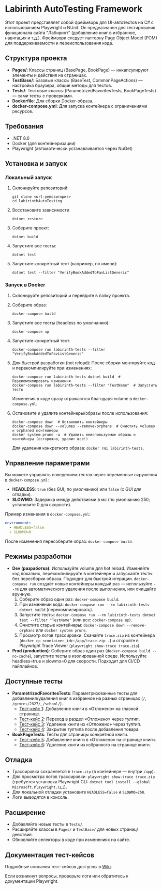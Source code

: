 # Labirinth AutoTesting Framework

Этот проект представляет собой фреймворк для UI-автотестов на C# с использованием Playwright и NUnit. Он предназначен для тестирования функционала сайта "Лабиринт" (добавление книг в избранное, навигация и т.д.). Фреймворк следует паттерну Page Object Model (POM) для поддерживаемости и переиспользования кода.

## Структура проекта
- **Pages/**: Классы страниц (BasePage, BookPage) — инкапсулируют элементы и действия на страницах.
- **TestBase/**: Базовые классы (BaseTest, CommonPageActions) — настройка браузера, общие методы для тестов.
- **Tests/**: Тестовые классы (ParametrizedFavoritesTests, BookPageTests) — сами тесты с проверками.
- **Dockerfile**: Для сборки Docker-образа.
- **docker-compose.yml**: Для запуска контейнера с ограничениями ресурсов.

## Требования
- .NET 8.0
- Docker (для контейнеризации)
- Playwright (автоматически устанавливается через NuGet)

## Установка и запуск

### Локальный запуск
1. Склонируйте репозиторий:
   ```
   git clone <url-репозитория>
   cd labirinthAutoTesting
   ```

2. Восстановите зависимости:
   ```
   dotnet restore
   ```

3. Соберите проект:
   ```
   dotnet build
   ```

4. Запустите все тесты:
   ```
   dotnet test
   ```

5. Запустите конкретный тест (например, по имени):
   ```
   dotnet test --filter "VerifyBookAddedToFavListGeneric"
   ```

### Запуск в Docker
1. Склонируйте репозиторий и перейдите в папку проекта.

2. Соберите образ:
   ```
   docker-compose build
   ```

3. Запустите все тесты (headless по умолчанию):
   ```
   docker-compose up
   ```

4. Запустите конкретный тест:
   ```
   docker-compose run labirinth-tests --filter "VerifyBookAddedToFavListGeneric"
   ```

5. Для быстрой разработки (hot reload): После сборки монтируйте код и перекомпилируйте при изменениях:
   ```
   docker-compose run labirinth-tests dotnet build  # Перекомпилировать изменения
   docker-compose run labirinth-tests --filter "TestName"  # Запустить тесты
   ```
   Изменения в коде сразу отражаются благодаря volume в `docker-compose.yml`.

6. Остановите и удалите контейнеры/образы после использования:
   ```
   docker-compose down  # Остановить контейнеры
   docker-compose down --volumes --remove-orphans  # Очистить volumes и orphaned контейнеры
   docker system prune -a  # Удалить неиспользуемые образы и контейнеры (осторожно, удалит все!)
   ```
   Для удаления конкретного образа: `docker rmi labirinth-tests`.

## Управление параметрами
Вы можете управлять поведением тестов через переменные окружения в `docker-compose.yml`:
- **HEADLESS**: `true` (без GUI, по умолчанию) или `false` (с GUI для отладки).
- **SLOWMO**: Задержка между действиями в мс (по умолчанию 250; установите 0 для скорости).

Пример изменения в `docker-compose.yml`:
```yaml
environment:
  - HEADLESS=false
  - SLOWMO=0
```

После изменения пересоберите образ: `docker-compose build`.

## Режимы разработки
- **Dev (разработка)**: Используйте volume для hot reload. Изменяйте код локально, перекомпилируйте в контейнере и запускайте тесты без пересборки образа. Подходит для быстрой итерации. `docker-compose run` создаёт новые контейнеры каждый раз — используйте `--rm` для автоматического удаления после выполнения, или очищайте вручную.
  1. Соберите образ один раз: `docker-compose build`.
  2. При изменении кода: `docker-compose run --rm labirinth-tests dotnet build` (перекомпилировать).
  3. Запустите тесты: `docker-compose run --rm labirinth-tests dotnet test --filter "TestName"` (или все: `docker-compose up`).
  4. Очистите старые контейнеры: `docker-compose down --remove-orphans` или `docker system prune`.
  5. Просмотр логов трассировки: Скачайте `trace.zip` из контейнера (`docker cp <container_id>:/app/trace.zip .`) и откройте в Playwright Trace Viewer (`playwright show-trace trace.zip`).
- **Prod (production)**: Соберите образ один раз (`docker-compose build --no-cache`), запустите тесты в изолированной среде. Используйте headless=true и slowmo=0 для скорости. Подходит для CI/CD пайплайнов.

## Доступные тесты
- **ParametrizedFavoritesTests**: Параметризованные тесты для добавления/удаления книг в избранное на разных страницах (`/`, `/genres/2827/`, `/school/`).
  - [Тест-кейс 1](Wiki/TestCases/TestCase1.md): Добавление книги в «Отложено» на главной странице.
  - [Тест-кейс 2](Wiki/TestCases/TestCase2.md): Переход в раздел «Отложено» через тултип.
  - [Тест-кейс 3](Wiki/TestCases/TestCase3.md): Удаление книги из «Отложено» через тултип.
  - [Тест-кейс 4](Wiki/TestCases/TestCase4.md): Закрытие тултипа после добавления товара.
- **BookPageTests**: Тесты для страницы конкретной книги.
  - [Тест-кейс 5](Wiki/TestCases/TestCase5.md): Добавление книги в «Отложено» на странице книги.
  - [Тест-кейс 6](Wiki/TestCases/TestCase6.md): Удаление книги из избранного на странице книги.

## Отладка
- Трассировка сохраняется в `trace.zip` (в контейнере — внутри `/app`).
- Для просмотра логов трассировки: `playwright show-trace trace.zip` (требуется установка Playwright CLI: `dotnet tool install --global Microsoft.Playwright.CLI`).
- Для локальной отладки установите `HEADLESS=false` и `SLOWMO=250`.
- Логи выводятся в консоль.

## Расширение
- Добавляйте новые тесты в `Tests/`.
- Расширяйте классы в `Pages/` и `TestBase/` для новых страниц/действий.
- Обновляйте селекторы в коде при изменениях на сайте.

## Документация тест-кейсов

Подробные описания тест-кейсов доступны в [Wiki](Wiki/README.md).

Если возникнут вопросы, проверьте логи или обратитесь к документации Playwright.